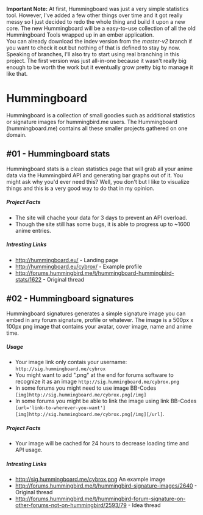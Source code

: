 **Important Note:** At first, Hummingboard was just a very simple statistics tool. However, I've added a few other things over time and it got really messy so I just decided to redo the whole thing and build it upon a new core. The new Hummingboard will be a easy-to-use collection of all the old Hummingboard Tools wrapped up in an ember application.  
You can already download the indev version from the *master-v2* branch if you want to check it out but nothing of that is defined to stay by now.
Speaking of branches, I'll also try to start using real branching in this project. The first version was just all-in-one because it wasn't really big enough to be worth the work but it eventually grow pretty big to manage it like that.


# Hummingboard

Hummingboard is a collection of small goodies such as additional statistics or signature images for hummingbird.me users.
The Hummingboard (hummingboard.me) contains all these smaller projects gathered on one domain.

## \#01 - Hummingboard stats
Hummingboard stats is a clean statistics page that will grab all your anime data via the Hummingbird API and generating bar graphs out of it. You might ask why you'd ever need this? Well, you don't but I like to visualize things and this is a very good way to do that in my opinion.
##### Project Facts
- The site will chache your data for 3 days to prevent an API overload.
- Though the site still has some bugs, it is able to progress up to ~1600 anime entries.

##### Intresting Links
- http://hummingboard.eu/ - Landing page
- http://hummingboard.eu/cybrox/ - Example profile
- http://forums.hummingbird.me/t/hummingboard-hummingbird-stats/1622 - Original thread


## \#02 - Hummingboard signatures
Hummingboard signatures generates a simple signature image you can embed in any forum signature, profile or whatever. The image is a 500px x 100px png image that contains your avatar, cover image, name and anime time.
##### Usage
- Your image link only contais your username:   
`http://sig.hummingboard.me/cybrox`  
- You might want to add ".png" at the end for forums software to recognize it as an image   `http://sig.hummingboard.me/cybrox.png`  
- In some forums you might need to use image BB-Codes  
`[img]http://sig.hummingboard.me/cybrox.png[/img]`  
- In some forums you might be able to link the image using link BB-Codes `[url='link-to-wherever-you-want'][img]http://sig.hummingboard.me/cybrox.png[/img][/url]`.  

##### Project Facts
- Your image will be cached for 24 hours to decrease loading time and API usage.  

##### Intresting Links
- http://sig.hummingboard.me/cybrox.png An example image
- http://forums.hummingbird.me/t/hummingbird-signature-images/2640 - Original thread
- http://forums.hummingbird.me/t/hummingbird-forum-signature-on-other-forums-not-on-hummingbird/2593/79 - Idea thread
